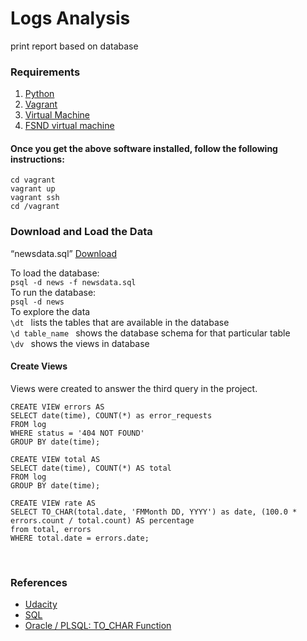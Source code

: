 # Logs Analysis
print report based on database 

### Requirements <br>
1. [Python](https://www.python.org/downloads/)
2. [Vagrant](https://www.vagrantup.com/downloads.html) 
3. [Virtual Machine](https://www.virtualbox.org/wiki/Downloads)
3. [FSND virtual machine](https://github.com/udacity/fullstack-nanodegree-vm)

#### Once you get the above software installed, follow the following instructions:
```
cd vagrant
vagrant up
vagrant ssh
cd /vagrant
```
### Download and Load the Data <br>
“newsdata.sql” [Download](https://d17h27t6h515a5.cloudfront.net/topher/2016/August/57b5f748_newsdata/newsdata.zip)

To load the database: <br>
```psql -d news -f newsdata.sql``` <br>
To run the database:<br>
```psql -d news``` <br>
To explore the data<br>
	```\dt ``` lists the tables that are available in the database<br>
	```\d table_name ``` shows the database schema for that particular table<br>
   ```\dv ``` shows the views in database<br>


#### Create Views <br>
Views were created to answer the third query in the project.<br>


```
CREATE VIEW errors AS 
SELECT date(time), COUNT(*) as error_requests 
FROM log 
WHERE status = '404 NOT FOUND' 
GROUP BY date(time);
 ```


```
CREATE VIEW total AS 
SELECT date(time), COUNT(*) AS total 
FROM log 
GROUP BY date(time);
```

```
CREATE VIEW rate AS 
SELECT TO_CHAR(total.date, 'FMMonth DD, YYYY') as date, (100.0 * errors.count / total.count) AS percentage 
from total, errors 
WHERE total.date = errors.date;
```
<br>

### References<br>
* [Udacity](https://classroom.udacity.com/nanodegrees/nd004-connect/parts/4237300b-ed78-4462-a353-a0bd14af33bc/modules/b632715b-7aae-4670-9137-bcd880561475/lessons/bc938915-0f7e-4550-a48f-82241ab649e3/concepts/079be127-2d22-4c62-91a8-aa031e760eb0)
* [SQL](https://www.w3schools.com/sql/default.asp)
* [Oracle / PLSQL: TO_CHAR Function](https://www.techonthenet.com/oracle/functions/to_char.php)
